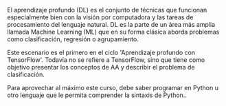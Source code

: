 El aprendizaje profundo (DL) es el conjunto de técnicas que funcionan especialmente bien con la visión por computadora y las tareas de procesamiento del lenguaje natural. DL es la parte de un área más amplia llamada Machine Learning (ML) que en su forma clásica aborda problemas como clasificación, regresión o agrupamiento.

Este escenario es el primero en el ciclo 'Aprendizaje profundo con TensorFlow'. Todavía no se refiere a TensorFlow, sino que tiene como objetivo presentar los conceptos de AA y describir el problema de clasificación.

Para aprovechar al máximo este curso, debe saber programar en Python u otro lenguaje que le permita comprender la sintaxis de Python..
